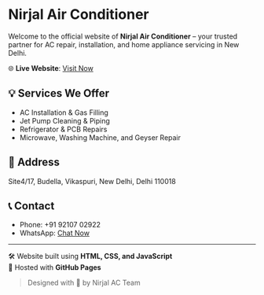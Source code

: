 # Nirjal Air Conditioner

Welcome to the official website of **Nirjal Air Conditioner** – your trusted partner for AC repair, installation, and home appliance servicing in New Delhi.

🌐 **Live Website**: [Visit Now](https://nirjal-ac.github.io/Nirjal-air-conditioner-/)

## 💡 Services We Offer
- AC Installation & Gas Filling
- Jet Pump Cleaning & Piping
- Refrigerator & PCB Repairs
- Microwave, Washing Machine, and Geyser Repair

## 📍 Address
Site4/17, Budella, Vikaspuri, New Delhi, Delhi 110018

## 📞 Contact
- Phone: +91 92107 02922
- WhatsApp: [Chat Now](https://wa.me/919210702922)

---

🛠 Website built using **HTML, CSS, and JavaScript**  
🎯 Hosted with **GitHub Pages**

> Designed with 💙 by Nirjal AC Team
